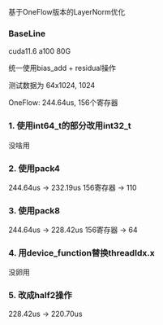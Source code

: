 基于OneFlow版本的LayerNorm优化


### BaseLine
cuda11.6 a100 80G

统一使用bias_add + residual操作

测试数据为 64x1024, 1024

OneFlow: 244.64us, 156个寄存器

### 1. 使用int64_t的部分改用int32_t
没啥用

### 2. 使用pack4
244.64us -> 232.19us
156寄存器 -> 110


### 3. 使用pack8
244.64us -> 228.42us
156寄存器 -> 64

### 4. 用device_function替换threadIdx.x
没卵用

### 5. 改成half2操作
228.42us -> 220.70us



